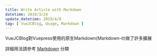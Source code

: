 ```yaml
---
title: Write Article with Markdown
datetime: 2019/3/24
update_datetime: 2019/4/8
tag: [ VueJCBlog, Usage, Markdown ]
---
```


VueJCBlog對Vuepress使用的原生Markdown(Markdown-it)做了許多擴展

詳細用法請參考 [Markdown](/category/?category=VueJCBlog,Usage,Markdown) 分類